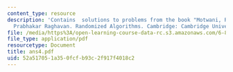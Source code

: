 ```yaml
---
content_type: resource
description: 'Contains  solutions to problems from the book "Motwani, Rajeez, and
  Prabhakar Raghavan. Randomized Algorithms. Cambridge: Cambridge University Press,1995."'
file: /media/https%3A/open-learning-course-data-rc.s3.amazonaws.com/6-856j-randomized-algorithms-fall-2002/52a517051a350fcfb93c2f917f4018c2_ans4.pdf
file_type: application/pdf
resourcetype: Document
title: ans4.pdf
uid: 52a51705-1a35-0fcf-b93c-2f917f4018c2
---
```

